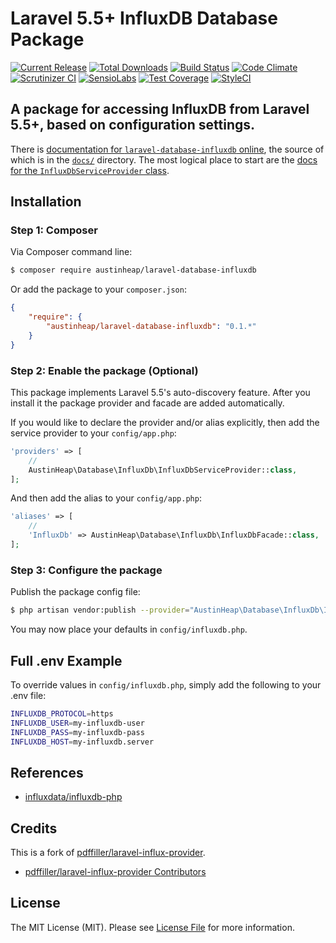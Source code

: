 # Laravel 5.5+ InfluxDB Database Package

[![Current Release](https://img.shields.io/github/release/austinheap/laravel-database-influxdb.svg)](https://github.com/austinheap/laravel-database-influxdb/releases)
[![Total Downloads](https://img.shields.io/packagist/dt/austinheap/laravel-database-influxdb.svg)](https://packagist.org/packages/austinheap/laravel-database-influxdb)
[![Build Status](https://travis-ci.org/austinheap/laravel-database-influxdb.svg?branch=master)](https://travis-ci.org/austinheap/laravel-database-influxdb)
[![Code Climate](https://codeclimate.com/github/austinheap/laravel-database-influxdb/badges/gpa.svg)](https://codeclimate.com/github/austinheap/laravel-database-influxdb)
[![Scrutinizer CI](https://scrutinizer-ci.com/g/austinheap/laravel-database-influxdb/badges/quality-score.png?b=master)](https://scrutinizer-ci.com/g/austinheap/laravel-database-influxdb/)
[![SensioLabs](https://insight.sensiolabs.com/projects/dc020687-c653-42f0-b006-79d5c7742fb0/mini.png)](https://insight.sensiolabs.com/projects/dc020687-c653-42f0-b006-79d5c7742fb0)
[![Test Coverage](https://codeclimate.com/github/austinheap/laravel-database-influxdb/badges/coverage.svg)](https://codeclimate.com/github/austinheap/laravel-database-influxdb)
[![StyleCI](https://styleci.io/repos/110926889/shield?branch=master)](https://styleci.io/repos/110926889)

## A package for accessing InfluxDB from Laravel 5.5+, based on configuration settings.

There is [documentation for `laravel-database-influxdb` online](https://austinheap.github.io/laravel-database-influxdb/),
the source of which is in the [`docs/`](https://github.com/austinheap/laravel-database-influxdb/tree/master/docs)
directory. The most logical place to start are the [docs for the `InfluxDbServiceProvider` class](https://austinheap.github.io/laravel-database-influxdb/classes/AustinHeap.Database.InfluxDb.InfluxDbServiceProvider.html).

## Installation

### Step 1: Composer

Via Composer command line:

```bash
$ composer require austinheap/laravel-database-influxdb
```

Or add the package to your `composer.json`:

```json
{
    "require": {
        "austinheap/laravel-database-influxdb": "0.1.*"
    }
}
```

### Step 2: Enable the package (Optional)

This package implements Laravel 5.5's auto-discovery feature. After you install it the package provider and facade are added automatically.

If you would like to declare the provider and/or alias explicitly, then add the service provider to your `config/app.php`:

```php
'providers' => [
    //
    AustinHeap\Database\InfluxDb\InfluxDbServiceProvider::class,
];
```

And then add the alias to your `config/app.php`:

```php
'aliases' => [
    //
    'InfluxDb' => AustinHeap\Database\InfluxDb\InfluxDbFacade::class,
];
```

### Step 3: Configure the package

Publish the package config file:

```bash
$ php artisan vendor:publish --provider="AustinHeap\Database\InfluxDb\InfluxDbServiceProvider"
```

You may now place your defaults in `config/influxdb.php`.

## Full .env Example

To override values in `config/influxdb.php`, simply add the following to your .env file:

```bash
INFLUXDB_PROTOCOL=https
INFLUXDB_USER=my-influxdb-user
INFLUXDB_PASS=my-influxdb-pass
INFLUXDB_HOST=my-influxdb.server
```

## References

- [influxdata/influxdb-php](https://github.com/influxdata/influxdb-php)

## Credits

This is a fork of [pdffiller/laravel-influx-provider](https://github.com/pdffiller/laravel-influx-provider).

- [pdffiller/laravel-influx-provider Contributors](https://github.com/pdffiller/laravel-influx-provider/graphs/contributors)

## License

The MIT License (MIT). Please see [License File](LICENSE.md) for more information.
